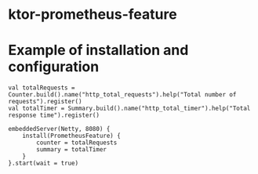# ktor-prometheus-feature

# Example of installation and configuration
```
val totalRequests = Counter.build().name("http_total_requests").help("Total number of requests").register()
val totalTimer = Summary.build().name("http_total_timer").help("Total response time").register()

embeddedServer(Netty, 8080) {
    install(PrometheusFeature) {
        counter = totalRequests
        summary = totalTimer
    }
}.start(wait = true)
```